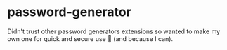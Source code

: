 # password-generator

Didn't trust other password generators extensions so wanted to make my own one for quick and secure use 😤 (and because I can).
